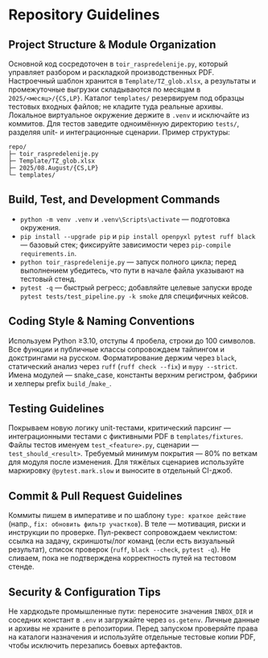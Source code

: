 ﻿# Repository Guidelines

## Project Structure & Module Organization
Основной код сосредоточен в `toir_raspredelenije.py`, который управляет разбором и раскладкой производственных PDF. Настроечный шаблон хранится в `Template/TZ_glob.xlsx`, а результаты и промежуточные выгрузки складываются по месяцам в `2025/<месяц>/{CS,LP}`. Каталог `templates/` резервируем под образцы тестовых входных файлов; не кладите туда реальные архивы. Локальное виртуальное окружение держите в `.venv` и исключайте из коммитов. Для тестов заведите одноимённую директорию `tests/`, разделяя unit- и интеграционные сценарии. Пример структуры:
```
repo/
├─ toir_raspredelenije.py
├─ Template/TZ_glob.xlsx
├─ 2025/08.August/{CS,LP}
└─ templates/
```

## Build, Test, and Development Commands
- `python -m venv .venv` и `.venv\Scripts\activate` — подготовка окружения.
- `pip install --upgrade pip` и `pip install openpyxl pytest ruff black` — базовый стек; фиксируйте зависимости через `pip-compile requirements.in`.
- `python toir_raspredelenije.py` — запуск полного цикла; перед выполнением убедитесь, что пути в начале файла указывают на тестовый стенд.
- `pytest -q` — быстрый регресс; добавляйте целевые запуски вроде `pytest tests/test_pipeline.py -k smoke` для специфичных кейсов.

## Coding Style & Naming Conventions
Используем Python ≥3.10, отступы 4 пробела, строки до 100 символов. Все функции и публичные классы сопровождаем тайпингом и докстрингами на русском. Форматирование держим через `black`, статический анализ через `ruff` (`ruff check --fix`) и `mypy --strict`. Имена модулей — snake_case, константы верхним регистром, фабрики и хелперы prefix `build_`/`make_`.

## Testing Guidelines
Покрываем новую логику unit-тестами, критический парсинг — интеграционными тестами с фиктивными PDF в `templates/fixtures`. Файлы тестов именуем `test_<feature>.py`, сценарии — `test_should_<result>`. Требуемый минимум покрытия — 80% по веткам для модуля после изменения. Для тяжёлых сценариев используйте маркировку `@pytest.mark.slow` и выносите в отдельный CI-джоб.

## Commit & Pull Request Guidelines
Коммиты пишем в императиве и по шаблону `type: краткое действие` (напр., `fix: обновить фильтр участков`). В теле — мотивация, риски и инструкции по проверке. Пул-реквест сопровождаем чеклистом: ссылка на задачу, скриншоты/лог команд (если есть визуальный результат), список проверок (`ruff`, `black --check`, `pytest -q`). Не сливаем, пока не подтверждена корректность путей на тестовом стенде.

## Security & Configuration Tips
Не хардкодьте промышленные пути: переносите значения `INBOX_DIR` и соседних констант в `.env` и загружайте через `os.getenv`. Личные данные и архивы не храните в репозитории. Перед запуском проверяйте права на каталоги назначения и используйте отдельные тестовые копии PDF, чтобы исключить перезапись боевых артефактов.
